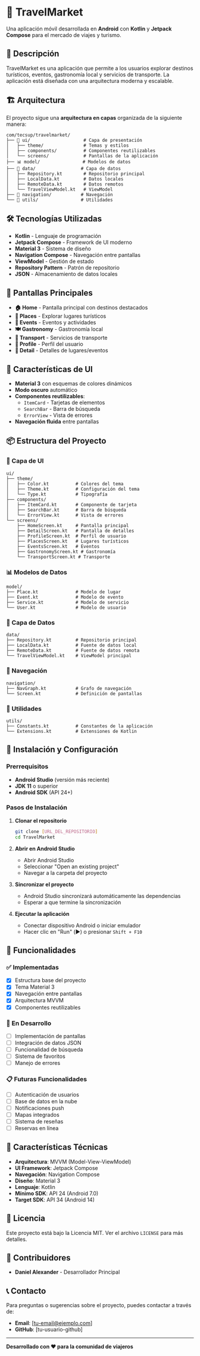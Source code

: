 # 🧳 TravelMarket

Una aplicación móvil desarrollada en **Android** con **Kotlin** y **Jetpack Compose** para el mercado de viajes y turismo.

## 📱 Descripción

TravelMarket es una aplicación que permite a los usuarios explorar destinos turísticos, eventos, gastronomía local y servicios de transporte. La aplicación está diseñada con una arquitectura moderna y escalable.

## 🏗️ Arquitectura

El proyecto sigue una **arquitectura en capas** organizada de la siguiente manera:

```
com/tecsup/travelmarket/
├── 🎨 ui/                    # Capa de presentación
│   ├── theme/               # Temas y estilos
│   ├── components/          # Componentes reutilizables
│   └── screens/             # Pantallas de la aplicación
├── 📊 model/                # Modelos de datos
├── 💾 data/                 # Capa de datos
│   ├── Repository.kt        # Repositorio principal
│   ├── LocalData.kt         # Datos locales
│   ├── RemoteData.kt        # Datos remotos
│   └── TravelViewModel.kt   # ViewModel
├── 🧭 navigation/           # Navegación
└── 🔧 utils/                # Utilidades
```

## 🛠️ Tecnologías Utilizadas

- **Kotlin** - Lenguaje de programación
- **Jetpack Compose** - Framework de UI moderno
- **Material 3** - Sistema de diseño
- **Navigation Compose** - Navegación entre pantallas
- **ViewModel** - Gestión de estado
- **Repository Pattern** - Patrón de repositorio
- **JSON** - Almacenamiento de datos locales

## 📱 Pantallas Principales

- **🏠 Home** - Pantalla principal con destinos destacados
- **📍 Places** - Explorar lugares turísticos
- **🎉 Events** - Eventos y actividades
- **🍽️ Gastronomy** - Gastronomía local
- **🚌 Transport** - Servicios de transporte
- **👤 Profile** - Perfil del usuario
- **📄 Detail** - Detalles de lugares/eventos

## 🎨 Características de UI

- **Material 3** con esquemas de colores dinámicos
- **Modo oscuro** automático
- **Componentes reutilizables**:
  - `ItemCard` - Tarjetas de elementos
  - `SearchBar` - Barra de búsqueda
  - `ErrorView` - Vista de errores
- **Navegación fluida** entre pantallas

## 📦 Estructura del Proyecto

### 🎨 Capa de UI
```
ui/
├── theme/
│   ├── Color.kt          # Colores del tema
│   ├── Theme.kt          # Configuración del tema
│   └── Type.kt           # Tipografía
├── components/
│   ├── ItemCard.kt       # Componente de tarjeta
│   ├── SearchBar.kt      # Barra de búsqueda
│   └── ErrorView.kt      # Vista de errores
└── screens/
    ├── HomeScreen.kt     # Pantalla principal
    ├── DetailScreen.kt   # Pantalla de detalles
    ├── ProfileScreen.kt  # Perfil de usuario
    ├── PlacesScreen.kt   # Lugares turísticos
    ├── EventsScreen.kt   # Eventos
    ├── GastronomyScreen.kt # Gastronomía
    └── TransportScreen.kt # Transporte
```

### 📊 Modelos de Datos
```
model/
├── Place.kt              # Modelo de lugar
├── Event.kt              # Modelo de evento
├── Service.kt            # Modelo de servicio
└── User.kt               # Modelo de usuario
```

### 💾 Capa de Datos
```
data/
├── Repository.kt         # Repositorio principal
├── LocalData.kt          # Fuente de datos local
├── RemoteData.kt         # Fuente de datos remota
└── TravelViewModel.kt    # ViewModel principal
```

### 🧭 Navegación
```
navigation/
├── NavGraph.kt           # Grafo de navegación
└── Screen.kt             # Definición de pantallas
```

### 🔧 Utilidades
```
utils/
├── Constants.kt          # Constantes de la aplicación
└── Extensions.kt         # Extensiones de Kotlin
```

## 🚀 Instalación y Configuración

### Prerrequisitos
- **Android Studio** (versión más reciente)
- **JDK 11** o superior
- **Android SDK** (API 24+)

### Pasos de Instalación

1. **Clonar el repositorio**
   ```bash
   git clone [URL_DEL_REPOSITORIO]
   cd TravelMarket
   ```

2. **Abrir en Android Studio**
   - Abrir Android Studio
   - Seleccionar "Open an existing project"
   - Navegar a la carpeta del proyecto

3. **Sincronizar el proyecto**
   - Android Studio sincronizará automáticamente las dependencias
   - Esperar a que termine la sincronización

4. **Ejecutar la aplicación**
   - Conectar dispositivo Android o iniciar emulador
   - Hacer clic en "Run" (▶️) o presionar `Shift + F10`

## 📱 Funcionalidades

### ✅ Implementadas
- [x] Estructura base del proyecto
- [x] Tema Material 3
- [x] Navegación entre pantallas
- [x] Arquitectura MVVM
- [x] Componentes reutilizables

### 🔄 En Desarrollo
- [ ] Implementación de pantallas
- [ ] Integración de datos JSON
- [ ] Funcionalidad de búsqueda
- [ ] Sistema de favoritos
- [ ] Manejo de errores

### 📋 Futuras Funcionalidades
- [ ] Autenticación de usuarios
- [ ] Base de datos en la nube
- [ ] Notificaciones push
- [ ] Mapas integrados
- [ ] Sistema de reseñas
- [ ] Reservas en línea

## 🎯 Características Técnicas

- **Arquitectura**: MVVM (Model-View-ViewModel)
- **UI Framework**: Jetpack Compose
- **Navegación**: Navigation Compose
- **Diseño**: Material 3
- **Lenguaje**: Kotlin
- **Mínimo SDK**: API 24 (Android 7.0)
- **Target SDK**: API 34 (Android 14)

## 📄 Licencia

Este proyecto está bajo la Licencia MIT. Ver el archivo `LICENSE` para más detalles.

## 👥 Contribuidores

- **Daniel Alexander** - Desarrollador Principal

## 📞 Contacto

Para preguntas o sugerencias sobre el proyecto, puedes contactar a través de:
- **Email**: [tu-email@ejemplo.com]
- **GitHub**: [tu-usuario-github]

---

**Desarrollado con ❤️ para la comunidad de viajeros**
